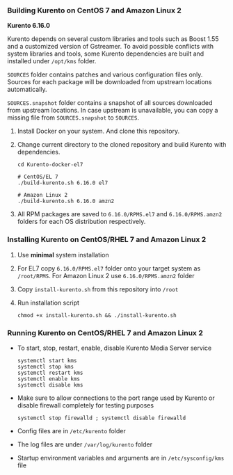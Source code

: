 ### Building Kurento on CentOS 7 and Amazon Linux 2

**Kurento 6.16.0**

Kurento depends on several custom libraries and tools such as Boost 1.55 and a customized version of Gstreamer. To avoid possible conflicts with system libraries and tools, some Kurento dependencies are built and installed under `/opt/kms` folder.

`SOURCES` folder contains patches and various configuration files only. Sources for each package will be downloaded from upstream locations automatically.

`SOURCES.snapshot` folder contains a snapshot of all sources downloaded from upstream locations. In case upstream is unavailable, you can copy a missing file from `SOURCES.snapshot` to `SOURCES`.

1. Install Docker on your system. And clone this repository.

2. Change current directory to the cloned repository and build Kurento with dependencies.

	```
	cd Kurento-docker-el7

	# CentOS/EL 7
	./build-kurento.sh 6.16.0 el7

	# Amazon Linux 2
	./build-kurento.sh 6.16.0 amzn2
	```

3. All RPM packages are saved to `6.16.0/RPMS.el7` and `6.16.0/RPMS.amzn2` folders for each OS distribution respectively.

### Installing Kurento on CentOS/RHEL 7 and Amazon Linux 2

1. Use **minimal** system installation

2. For EL7 copy `6.16.0/RPMS.el7` folder onto your target system as `/root/RPMS`. For Amazon Linux 2 use `6.16.0/RPMS.amzn2` folder

3. Copy `install-kurento.sh` from this repository into `/root`

4. Run installation script

	```
	chmod +x install-kurento.sh && ./install-kurento.sh
	```

### Running Kurento on CentOS/RHEL 7 and Amazon Linux 2

* To start, stop, restart, enable, disable Kurento Media Server service

	```
	systemctl start kms
	systemctl stop kms
	systemctl restart kms
	systemctl enable kms
	systemctl disable kms
	```

* Make sure to allow connections to the port range used by Kurento or disable firewall completely for testing purposes

	```
	systemctl stop firewalld ; systemctl disable firewalld
	```

* Config files are in `/etc/kurento` folder

* The log files are under `/var/log/kurento` folder

* Startup environment variables and arguments are in `/etc/sysconfig/kms` file
